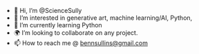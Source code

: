- 👋 Hi, I’m @ScienceSully
- 👀 I’m interested in generative art, machine learning/AI, Python,  
- 🌱 I’m currently learning Python 
- 🌍 I’m looking to collaborate on any project.
- 📫 How to reach me @ bennsullins@gmail.com

<!---
ScienceSully/ScienceSully is a ✨ special ✨ repository because its `README.md` (this file) appears on your GitHub profile.
You can click the Preview link to take a look at your changes.
--->
